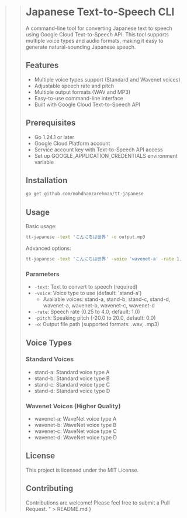 >> # Japanese Text-to-Speech CLI
>> 
>> A command-line tool for converting Japanese text to speech using Google Cloud Text-to-Speech API. This tool supports multiple voice types and audio formats, making it easy to generate natural-sounding Japanese speech.
>> 
>> ## Features
>> 
>> - Multiple voice types support (Standard and Wavenet voices)
>> - Adjustable speech rate and pitch
>> - Multiple output formats (WAV and MP3)
>> - Easy-to-use command-line interface
>> - Built with Google Cloud Text-to-Speech API
>> 
>> ## Prerequisites
>> 
>> - Go 1.24.1 or later
>> - Google Cloud Platform account
>> - Service account key with Text-to-Speech API access
>> - Set up GOOGLE_APPLICATION_CREDENTIALS environment variable
>> 
>> ## Installation
>> 
>> ```bash
>> go get github.com/mohdhamzarehman/tt-japanese
>> ```
>> 
>> ## Usage
>> 
>> Basic usage:
>> 
>> ```bash
>> tt-japanese -text 'こんにちは世界' -o output.mp3
>> ```
>> 
>> Advanced options:
>> 
>> ```bash
>> tt-japanese -text 'こんにちは世界' -voice 'wavenet-a' -rate 1.2 -pitch 2.0 -o output.mp3
>> ```
>> 
>> ### Parameters
>> 
>> - `-text`: Text to convert to speech (required)
>> - `-voice`: Voice type to use (default: 'stand-a')
>>   - Available voices: stand-a, stand-b, stand-c, stand-d, wavenet-a, wavenet-b, wavenet-c, wavenet-d
>> - `-rate`: Speech rate (0.25 to 4.0, default: 1.0)
>> - `-pitch`: Speaking pitch (-20.0 to 20.0, default: 0.0)
>> - `-o`: Output file path (supported formats: .wav, .mp3)
>> 
>> ## Voice Types
>> 
>> ### Standard Voices
>> - stand-a: Standard voice type A
>> - stand-b: Standard voice type B
>> - stand-c: Standard voice type C
>> - stand-d: Standard voice type D
>> 
>> ### Wavenet Voices (Higher Quality)
>> - wavenet-a: WaveNet voice type A
>> - wavenet-b: WaveNet voice type B
>> - wavenet-c: WaveNet voice type C
>> - wavenet-d: WaveNet voice type D
>> 
>> ## License
>> 
>> This project is licensed under the MIT License.
>> 
>> ## Contributing
>> 
>> Contributions are welcome! Please feel free to submit a Pull Request.
>> " > README.md }
>> 
